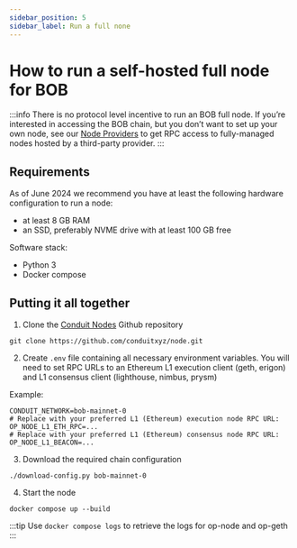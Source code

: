 ```yaml
---
sidebar_position: 5
sidebar_label: Run a full none
---
```


# How to run a self-hosted full node for BOB

:::info
There is no protocol level incentive to run an BOB full node. If you’re interested in accessing the BOB chain, but you don’t want to set up your own node, see our [Node Providers](../tools/node-providers) to get RPC access to fully-managed nodes hosted by a third-party provider.
:::

## Requirements
As of June 2024 we recommend you have at least the following hardware configuration to run a node:

- at least 8 GB RAM
- an SSD, preferably NVME drive with at least 100 GB free

Software stack:
- Python 3
- Docker compose


## Putting it all together

1. Clone the [Conduit Nodes](https://github.com/conduitxyz/node) Github repository
```
git clone https://github.com/conduitxyz/node.git
```

2. Create `.env` file containing all necessary environment variables. You will need to set RPC URLs to an Ethereum L1 execution client (geth, erigon) and L1 consensus client (lighthouse, nimbus, prysm)

Example:
```
CONDUIT_NETWORK=bob-mainnet-0
# Replace with your preferred L1 (Ethereum) execution node RPC URL:
OP_NODE_L1_ETH_RPC=...
# Replace with your preferred L1 (Ethereum) consensus node RPC URL:
OP_NODE_L1_BEACON=...
```

3. Download the required chain configuration

```
./download-config.py bob-mainnet-0
```

4. Start the node

```
docker compose up --build
```

:::tip
Use `docker compose logs` to retrieve the logs for op-node and op-geth
:::
